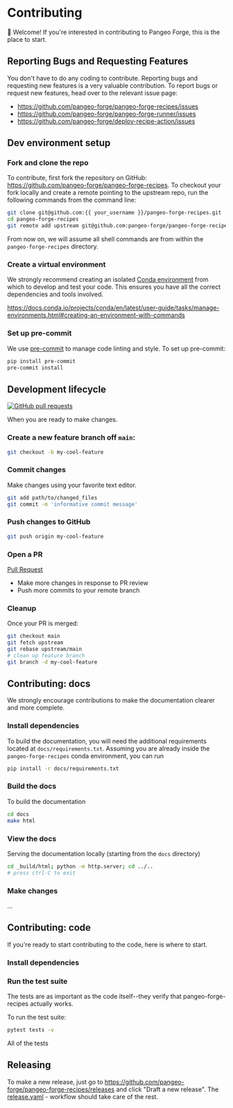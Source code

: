 # Contributing

👋 Welcome!
If you're interested in contributing to Pangeo Forge, this is the place to start.

## Reporting Bugs and Requesting Features

You don't have to do any coding to contribute.
Reporting bugs and requesting new features is a very valuable contribution.
To report bugs or request new features, head over to the relevant issue page:

- <https://github.com/pangeo-forge/pangeo-forge-recipes/issues>
- <https://github.com/pangeo-forge/pangeo-forge-runner/issues>
- <https://github.com/pangeo-forge/deploy-recipe-action/issues>

## Dev environment setup

### Fork and clone the repo

To contribute, first fork the repository on GitHub: <https://github.com/pangeo-forge/pangeo-forge-recipes>.
To checkout your fork locally and create a remote pointing to the upstream repo,
run the following commands from the command line:

```bash
git clone git@github.com:{{ your_username }}/pangeo-forge-recipes.git
cd pangeo-forge-recipes
git remote add upstream git@github.com:pangeo-forge/pangeo-forge-recipes.git
```

From now on, we will assume all shell commands are from within the
`pangeo-forge-recipes` directory.

### Create a virtual environment

We strongly recommend creating an isolated
[Conda environment](https://docs.conda.io/projects/conda/en/latest/user-guide/tasks/manage-environments.html)
from which to develop and test your code.
This ensures you have all the correct dependencies and tools involved.

https://docs.conda.io/projects/conda/en/latest/user-guide/tasks/manage-environments.html#creating-an-environment-with-commands

### Set up pre-commit

We use [pre-commit](https://pre-commit.com/) to manage code linting and style.
To set up pre-commit:

```bash
pip install pre-commit
pre-commit install
```

## Development lifecycle

[![GitHub pull requests](https://img.shields.io/github/issues-pr/pangeo-forge/pangeo-forge-recipes?style=flat-square)](https://github.com/pangeo-forge/pangeo-forge-recipes/pulls)

When you are ready to make changes.

### Create a new feature branch off `main`:

```bash
git checkout -b my-cool-feature
```

### Commit changes

Make changes using your favorite text editor.

```bash
git add path/to/changed_files
git commit -m 'informative commit message'
```

### Push changes to GitHub

```bash
git push origin my-cool-feature
```

### Open a PR

[Pull Request](https://github.com/pangeo-forge/pangeo-forge-recipes/pulls)

- Make more changes in response to PR review
- Push more commits to your remote branch

### Cleanup

Once your PR is merged:
```bash
git checkout main
git fetch upstream
git rebase upstream/main
# clean up feature branch
git branch -d my-cool-feature
```

## Contributing: docs

We strongly encourage contributions to make the documentation clearer and more complete.

### Install dependencies

To build the documentation, you will need the additional requirements located at
`docs/requirements.txt`.
Assuming you are already inside the `pangeo-forge-recipes` conda environment, you can run

```bash
pip install -r docs/requirements.txt
```

### Build the docs

To build the documentation
```bash
cd docs
make html
```

### View the docs

Serving the documentation locally (starting from the `docs` directory)
```bash
cd _build/html; python -m http.server; cd ../..
# press ctrl-C to exit
```

### Make changes

...

## Contributing: code

If you're ready to start contributing to the code, here is where to start.

### Install dependencies

### Run the test suite

The tests are as important as the code itself--they verify that pangeo-forge-recipes
actually works.

To run the test suite:

```bash
pytest tests -v
```

All of the tests
## Releasing

To make a new release, just go to <https://github.com/pangeo-forge/pangeo-forge-recipes/releases>
and click "Draft a new release".
The [release.yaml](https://github.com/pangeo-forge/pangeo-forge-recipes/blob/master/.github/workflows/release.yaml) -
workflow should take care of the rest.
